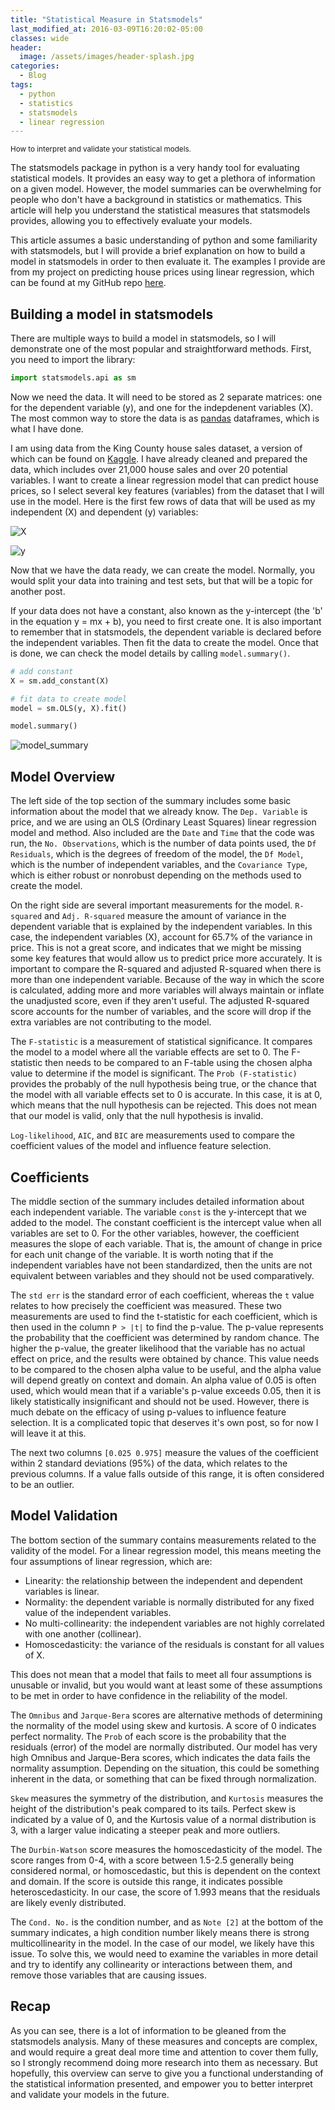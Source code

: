 ```yaml
---
title: "Statistical Measure in Statsmodels"
last_modified_at: 2016-03-09T16:20:02-05:00
classes: wide
header:
  image: /assets/images/header-splash.jpg
categories:
  - Blog
tags:
  - python
  - statistics
  - statsmodels
  - linear regression
---
```


<small>How to interpret and validate your statistical models.</small>

The statsmodels package in python is a very handy tool for evaluating statistical models. It provides an easy way to get a plethora of information on a given model. However, the model summaries can be overwhelming for people who don't have a background in statistics or mathematics. This article will help you understand the statistical measures that statsmodels provides, allowing you to effectively evaluate your models.

This article assumes a basic understanding of python and some familiarity with statsmodels, but I will provide a brief explanation on how to build a model in statsmodels in order to then evaluate it. The examples I provide are from my project on predicting house prices using linear regression, which can be found at my GitHub repo [here](https://github.com/luke-lite/Residential-Real-Estate-Analysis).

## Building a model in statsmodels

There are multiple ways to build a model in statsmodels, so I will demonstrate one of the most popular and straightforward methods. First, you need to import the library:

```python
import statsmodels.api as sm
```

Now we need the data. It will need to be stored as 2 separate matrices: one for the dependent variable (y), and one for the indepdenent variables (X). The most common way to store the data is as [pandas](pandas.pydata.org) dataframes, which is what I have done.

I am using data from the King County house sales dataset, a version of which can be found on [Kaggle](kaggle.com/datasets/harlfoxem/housesalesprediction). I have already cleaned and prepared the data, which includes over 21,000 house sales and over 20 potential variables. I want to create a linear regression model that can predict house prices, so I select several key features (variables) from the dataset that I will use in the model. Here is the first few rows of data that will be used as my independent (X) and dependent (y) variables:

![X](/assets/images/blog_posts/statistical-measures-in-statsmodels/X.png)

![y](/assets/images/blog_posts/statistical-measures-in-statsmodels/y.png)

Now that we have the data ready, we can create the model. Normally, you would split your data into training and test sets, but that will be a topic for another post.

If your data does not have a constant, also known as the y-intercept (the 'b' in the equation y = mx + b), you need to first create one. It is also important to remember that in statsmodels, the dependent variable is declared before the independent variables. Then fit the data to create the model. Once that is done, we can check the model details by calling `model.summary()`.

```python
# add constant
X = sm.add_constant(X)

# fit data to create model
model = sm.OLS(y, X).fit()

model.summary()
```

![model_summary](/assets/images/blog_posts/statistical-measures-in-statsmodels/mod_sum.jpg)

## Model Overview

The left side of the top section of the summary includes some basic information about the model that we already know. The `Dep. Variable` is price, and we are using an OLS (Ordinary Least Squares) linear regression model and method. Also included are the `Date` and `Time` that the code was run, the `No. Observations`, which is the number of data points used, the `Df Residuals`, which is the degrees of freedom of the model, the `Df Model`, which is the number of independent variables, and the `Covariance Type`, which is either robust or nonrobust depending on the methods used to create the model.

On the right side are several important measurements for the model. `R-squared` and `Adj. R-squared` measure the amount of variance in the dependent variable that is explained by the independent variables. In this case, the independent variables (X), account for 65.7% of the variance in price. This is not a great score, and indicates that we might be missing some key features that would allow us to predict price more accurately. It is important to compare the R-squared and adjusted R-squared when there is more than one independent variable. Because of the way in which the score is calculated, adding more and more variables will always maintain or inflate the unadjusted score, even if they aren't useful. The adjusted R-squared score accounts for the number of variables, and the score will drop if the extra variables are not contributing to the model.

The `F-statistic` is a measurement of statistical significance. It compares the model to a model where all the variable effects are set to 0. The F-statistic then needs to be compared to an F-table using the chosen alpha value to determine if the model is significant. The `Prob (F-statistic)` provides the probably of the null hypothesis being true, or the chance that the model with all variable effects set to 0 is accurate. In this case, it is at 0, which means that the null hypothesis can be rejected. This does not mean that our model is valid, only that the null hypothesis is invalid.

`Log-likelihood`, `AIC`, and `BIC` are measurements used to compare the coefficient values of the model and influence feature selection.

## Coefficients

The middle section of the summary includes detailed information about each independent variable. The variable `const` is the y-intercept that we added to the model. The constant coefficient is the intercept value when all variables are set to 0. For the other variables, however, the coefficient measures the slope of each variable. That is, the amount of change in price for each unit change of the variable. It is worth noting that if the independent variables have not been standardized, then the units are not equivalent between variables and they should not be used comparatively.

The `std err` is the standard error of each coefficient, whereas the `t` value relates to how precisely the coefficient was measured. These two measurements are used to find the t-statistic for each coefficient, which is then used in the column `P > |t|` to find the p-value. The p-value represents the probability that the coefficient was determined by random chance. The higher the p-value, the greater likelihood that the variable has no actual effect on price, and the results were obtained by chance. This value needs to be compared to the chosen alpha value to be useful, and the alpha value will depend greatly on context and domain. An alpha value of 0.05 is often used, which would mean that if a variable's p-value exceeds 0.05, then it is likely statistically insignificant and should not be used. However, there is much debate on the efficacy of using p-values to influence feature selection. It is a complicated topic that deserves it's own post, so for now I will leave it at this.

The next two columns `[0.025 0.975]` measure the values of the coefficient within 2 standard deviations (95%) of the data, which relates to the previous columns. If a value falls outside of this range, it is often considered to be an outlier.

## Model Validation

The bottom section of the summary contains measurements related to the validity of the model. For a linear regression model, this means meeting the four assumptions of linear regression, which are:

 - Linearity: the relationship between the independent and dependent variables is linear.
 - Normality: the dependent variable is normally distributed for any fixed value of the independent variables.
 - No multi-collinearity: the independent variables are not highly correlated with one another (collinear).
 - Homoscedasticity: the variance of the residuals is constant for all values of X.

This does not mean that a model that fails to meet all four assumptions is unusable or invalid, but you would want at least some of these assumptions to be met in order to have confidence in the reliability of the model.

The `Omnibus` and `Jarque-Bera` scores are alternative methods of determining the normality of the model using skew and kurtosis. A score of 0 indicates perfect normality. The `Prob` of each score is the probability that the residuals (error) of the model are normally distributed. Our model has very high Omnibus and Jarque-Bera scores, which indicates the data fails the normality assumption. Depending on the situation, this could be something inherent in the data, or something that can be fixed through normalization.

`Skew` measures the symmetry of the distribution, and `Kurtosis` measures the height of the distribution's peak compared to its tails. Perfect skew is indicated by a value of 0, and the Kurtosis value of a normal distribution is 3, with a larger value indicating a steeper peak and more outliers.

The `Durbin-Watson` score measures the homoscedasticity of the model. The score ranges from 0-4, with a score between 1.5-2.5 generally being considered normal, or homoscedastic, but this is dependent on the context and domain. If the score is outside this range, it indicates possible heteroscedasticity. In our case, the score of 1.993 means that the residuals are likely evenly distributed.

The `Cond. No.` is the condition number, and as `Note [2]` at the bottom of the summary indicates, a high condition number likely means there is strong multicollinearity in the model. In the case of our model, we likely have this issue. To solve this, we would need to examine the variables in more detail and try to identify any collinearity or interactions between them, and remove those variables that are causing issues.

## Recap

As you can see, there is a lot of information to be gleaned from the statsmodels analysis. Many of these measures and concepts are complex, and would require a great deal more time and attention to cover them fully, so I strongly recommend doing more research into them as necessary. But hopefully, this overview can serve to give you a functional understanding of the statistical information presented, and empower you to better interpret and validate your models in the future.
